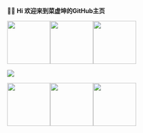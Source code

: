 :chicken::basketball: **Hi 欢迎来到菜虚坤的GitHub主页**


<img width="100px" src = "https://upload-images.jianshu.io/upload_images/9305757-2663249dffd36060.gif?imageMogr2/auto-orient/strip"><img width="100px" src = "https://upload-images.jianshu.io/upload_images/9305757-2663249dffd36060.gif?imageMogr2/auto-orient/strip"><img width="100px" src = "https://upload-images.jianshu.io/upload_images/9305757-2663249dffd36060.gif?imageMogr2/auto-orient/strip">

<img align="center" margin="50px" src="https://github-readme-stats.vercel.app/api?username=hegaojian&show_icons=true&count_private=true&hide=contribs&include_all_commits=true&theme=highcontrast&bg_color=30,e96443,904e95" />



<img width="100px" src = "https://upload-images.jianshu.io/upload_images/9305757-2663249dffd36060.gif?imageMogr2/auto-orient/strip"><img width="100px" src = "https://upload-images.jianshu.io/upload_images/9305757-2663249dffd36060.gif?imageMogr2/auto-orient/strip"><img width="100px" src = "https://upload-images.jianshu.io/upload_images/9305757-2663249dffd36060.gif?imageMogr2/auto-orient/strip">
